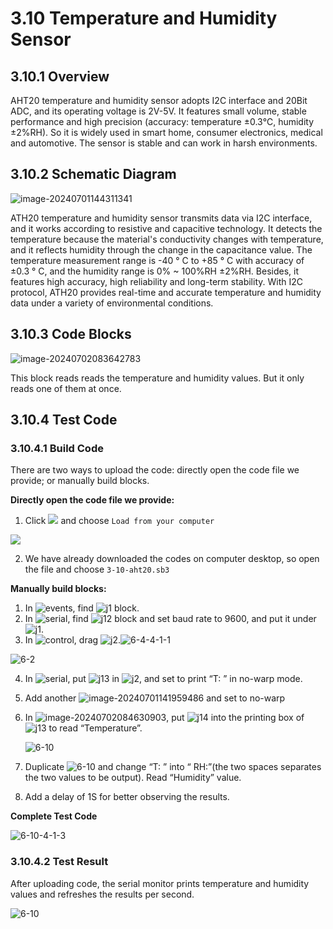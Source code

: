 # 3.10 Temperature and Humidity Sensor

## 3.10.1 Overview

AHT20 temperature and humidity sensor adopts I2C interface and 20Bit ADC, and its operating voltage is 2V-5V. It features small volume, stable performance and high precision (accuracy: temperature ±0.3℃, humidity ±2%RH). So it is widely used in smart home, consumer electronics, medical and automotive. The sensor is stable and can work in harsh environments.

##  3.10.2 Schematic Diagram

![image-20240701144311341](./media/6-10-2.png)

ATH20 temperature and humidity sensor transmits data via I2C interface, and it works according to resistive and capacitive technology. It detects the temperature because the material's conductivity changes with temperature, and it reflects humidity through the change in the capacitance value. The temperature measurement range is -40 ° C to +85 ° C with accuracy of ±0.3 ° C, and the humidity range is 0% ~ 100%RH ±2%RH. Besides, it features high accuracy, high reliability and long-term stability. With I2C protocol, ATH20 provides real-time and accurate temperature and humidity data under a variety of environmental conditions.

## 3.10.3 Code Blocks

![image-20240702083642783](./media/j34.png) 

This block reads reads the temperature and humidity values. But it only reads one of them at once.

## 3.10.4 Test Code

### 3.10.4.1 Build Code

There are two ways to upload the code: directly open the code file we provide; or manually build blocks.

**Directly open the code file we provide:**

1. Click ![](./media/j68.png) and choose `Load from your computer`

![](./media/j67.png)

2. We have already downloaded the codes on computer desktop, so open the file and choose `3-10-aht20.sb3`

**Manually build blocks:**

1. In ![events](./media/events.png), find ![j1](./media/j1.png) block.
2. In ![serial](./media/serial.png), find ![j12](./media/j12.png) block and set baud rate to 9600, and put it under ![j1](./media/j1.png).
3. In ![control](./media/control.png), drag ![j2](./media/j2.png).![6-4-4-1-1](./media/6-2-4-1-1.png)

![6-2](./media/6-2-4-1-2.png)

4. In ![serial](./media/serial.png), put ![j13](./media/j13.png) in ![j2](./media/j2.png), and set to print “T: ” in no-warp mode.

5. Add another ![image-20240701141959486](./media/6-9-4-1-1.png) and set to no-warp

6. In ![image-20240702084630903](./media/temp.png), put ![j14](./media/j34.png) into the printing box of ![j13](./media/6-9-4-1-1.png) to read “Temperature”.

   ![6-10](./media/6-10-4-1-1.png)

   

7. Duplicate ![6-10](./media/6-10-4-1-2.png) and change “T: ” into “    RH:”(the two spaces separates the two values to be output). Read “Humidity” value.

8. Add a delay of 1S for better observing the results.

**Complete Test Code**

![6-10-4-1-3](./media/6-10-4-1-3.png)

### 3.10.4.2 Test Result

After uploading code,  the serial monitor prints temperature and humidity values and refreshes the results per second.

![6-10](./media/6-10-4-2.png)